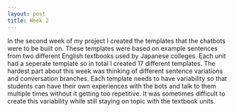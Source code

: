 ```yaml
---
layout: post
title: Week 2
---
```


In the second week of my project I created the templates that the chatbots were to be built on. These templates were based on example sentences from two different English textbooks used by Japanese colleges. Each unit had a seperate template so in total I created 17 different templates. The hardest part about this week was thinking of different sentence variations and conversation branches. Each template needs to have variability so that students can have their own experiences with the bots and talk to them multiple times without it getting too repetitive. It was sometimes difficult to create this variability while still staying on topic with the textbook units.
